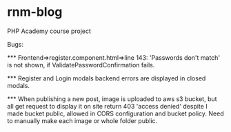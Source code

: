 # rnm-blog
PHP Academy course project

Bugs:

*** Frontend=>register.component.html=>line 143:
'Passwords don't match' is not shown, if ValidatePasswordConfirmation fails.

*** Register and Login modals backend errors are displayed in closed modals.

*** When publishing a new post, image is uploaded to aws s3 bucket, but all get request to display it on site
return 403 'access denied' despite I made bucket public, allowed in CORS configuration and bucket policy. 
Need to manually make each image or whole folder public.